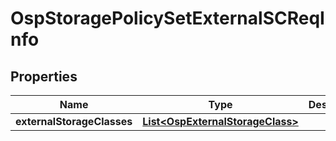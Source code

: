 # OspStoragePolicySetExternalSCReqInfo

## Properties
Name | Type | Description | Notes
------------ | ------------- | ------------- | -------------
**externalStorageClasses** | [**List&lt;OspExternalStorageClass&gt;**](OspExternalStorageClass.md) |  |  [optional]
